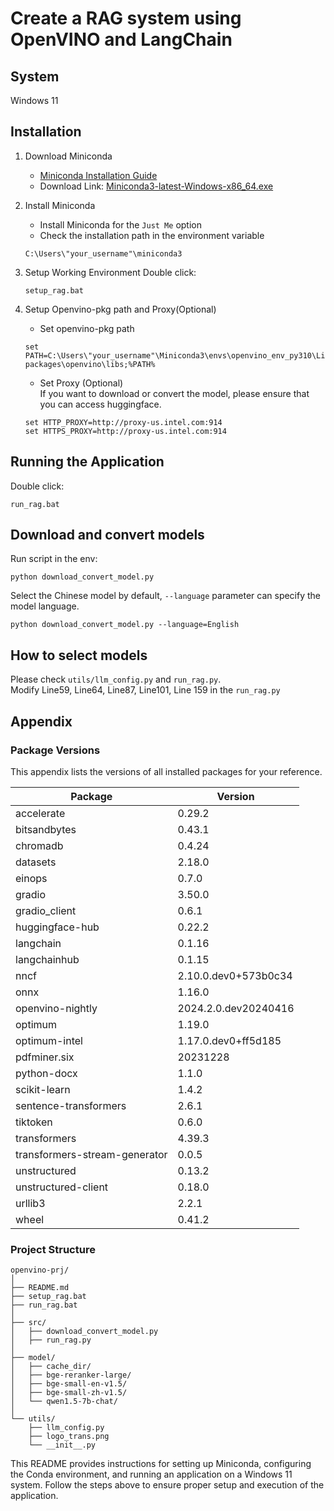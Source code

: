 # Create a RAG system using OpenVINO and LangChain

## System 

Windows 11

## Installation

1. Download Miniconda

   - [Miniconda Installation Guide](https://docs.anaconda.com/free/miniconda/)
   - Download Link: [Miniconda3-latest-Windows-x86_64.exe](https://repo.anaconda.com/miniconda/Miniconda3-latest-Windows-x86_64.exe)

2. Install Miniconda
   
   - Install Miniconda for the `Just Me` option
   - Check the installation path in the environment variable
   ```
   C:\Users\"your_username"\miniconda3
   ```

3. Setup Working Environment
   Double click:
   ```
   setup_rag.bat
   ```

4. Setup Openvino-pkg path and Proxy(Optional)  
   - Set openvino-pkg path
   ```
   set PATH=C:\Users\"your_username"\Miniconda3\envs\openvino_env_py310\Lib\site-packages\openvino\libs;%PATH%
   ```
   - Set Proxy (Optional)  
   If you want to download or convert the model, please ensure that you can access huggingface.
   ```
   set HTTP_PROXY=http://proxy-us.intel.com:914
   set HTTPS_PROXY=http://proxy-us.intel.com:914
   ```

## Running the Application
   Double click:
   ```
   run_rag.bat
   ```

## Download and convert models
   Run script in the env:
   ```
   python download_convert_model.py
   ```
   Select the Chinese model by default, `--language` parameter can specify the model language.

   ```
   python download_convert_model.py --language=English
   ```

## How to select models
   Please check `utils/llm_config.py` and `run_rag.py`.  
   Modify Line59, Line64, Line87, Line101, Line 159 in the `run_rag.py`  

## Appendix

### Package Versions
This appendix lists the versions of all installed packages for your reference.

| Package                             | Version          |
| ----------------------------------- | -----------------|
| accelerate                          | 0.29.2           |
| bitsandbytes                        | 0.43.1           |
| chromadb                            | 0.4.24           |
| datasets                            | 2.18.0           |
| einops                              | 0.7.0            |
| gradio                              | 3.50.0           |
| gradio_client                       | 0.6.1            |
| huggingface-hub                     | 0.22.2           |
| langchain                           | 0.1.16           |
| langchainhub                        | 0.1.15           |
| nncf                                | 2.10.0.dev0+573b0c34 |
| onnx                                | 1.16.0           |
| openvino-nightly                    | 2024.2.0.dev20240416  |
| optimum                             | 1.19.0           |
| optimum-intel                       | 1.17.0.dev0+ff5d185  |
| pdfminer.six                        | 20231228         |
| python-docx                         | 1.1.0            |
| scikit-learn                        | 1.4.2            |
| sentence-transformers               | 2.6.1            |
| tiktoken                            | 0.6.0            |
| transformers                        | 4.39.3           |
| transformers-stream-generator       | 0.0.5            |
| unstructured                        | 0.13.2           |
| unstructured-client                 | 0.18.0           |
| urllib3                             | 2.2.1            |
| wheel                               | 0.41.2           |  

### Project Structure
```text
openvino-prj/
│
├── README.md
├── setup_rag.bat
├── run_rag.bat
│
├── src/
│   ├── download_convert_model.py
│   ├── run_rag.py
│
├── model/
│   ├── cache_dir/
│   ├── bge-reranker-large/
│   ├── bge-small-en-v1.5/
│   ├── bge-small-zh-v1.5/
│   └── qwen1.5-7b-chat/
│
└── utils/
    ├── llm_config.py
    ├── logo_trans.png
    └── __init__.py
```

This README provides instructions for setting up Miniconda, configuring the Conda environment, and running an application on a Windows 11 system. Follow the steps above to ensure proper setup and execution of the application. 
